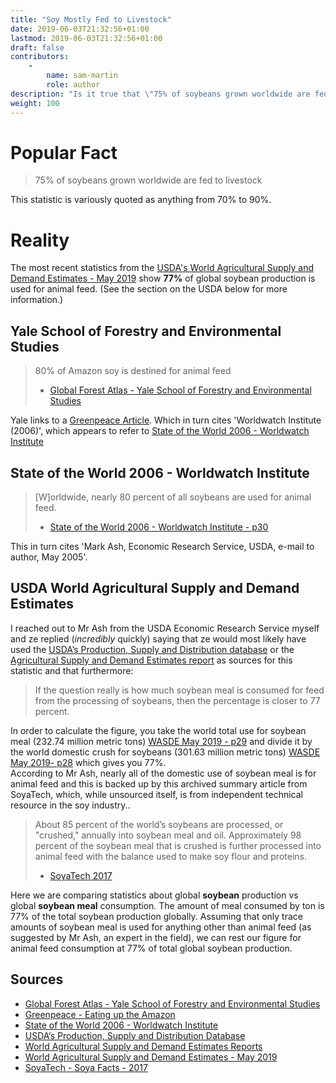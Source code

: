 ```yaml
---
title: "Soy Mostly Fed to Livestock"
date: 2019-06-03T21:32:56+01:00
lastmod: 2019-06-03T21:32:56+01:00
draft: false
contributors:
    - 
        name: sam-martin
        role: author
description: "Is it true that \"75% of soybeans grown worldwide are fed to livestock\""
weight: 100
---
```



# Popular Fact
> 75% of soybeans grown worldwide are fed to livestock

This statistic is variously quoted as anything from 70% to 90%.

# Reality

The most recent statistics from the [USDA's World Agricultural Supply and Demand Estimates - May 2019](https://web.archive.org/web/20190618093258/https://downloads.usda.library.cornell.edu/usda-esmis/files/3t945q76s/7s75dn66b/f1881w33j/wasde0519.pdf) show **77%** of global soybean production is used for animal feed. (See the section on the USDA below for more information.)

## Yale School of Forestry and Environmental Studies

> 80% of Amazon soy is destined for animal feed
> - [Global Forest Atlas - Yale School of Forestry and Environmental Studies](https://globalforestatlas.yale.edu/amazon/land-use/soy)

Yale links to a [Greenpeace Article](http://www.greenpeace.org/usa/research/eating-up-the-amazon/).
Which in turn cites 'Worldwatch Institute (2006)', which appears to refer to [State of the World 2006 - Worldwatch Institute](https://archive.org/details/stateofworld200600nier)

## State of the World 2006 - Worldwatch Institute

> [W]orldwide, nearly 80 percent of all soybeans are used for animal feed.  
> - [State of the World 2006 - Worldwatch Institute - p30](https://archive.org/details/stateofworld200600nier)

This in turn cites 'Mark Ash, Economic Research Service, USDA, e-mail to author, May 2005'.  

## USDA World Agricultural Supply and Demand Estimates

I reached out to Mr Ash from the USDA Economic Research Service myself and ze replied (_incredibly_ quickly) saying that ze would most likely have used the [USDA’s Production, Supply and Distribution database](https://apps.fas.usda.gov/psdonline/app/index.html#/app/advQuery) or the [Agricultural Supply and Demand Estimates report](https://www.usda.gov/oce/commodity/wasde/index.htm) as sources for this statistic and that furthermore:  

>  If the question really is how much soybean meal is consumed for feed from the processing of soybeans, then the percentage is closer to 77 percent.

In order to calculate the figure, you take the world total use for soybean meal (232.74 million metric tons) [WASDE May 2019 - p29](https://web.archive.org/web/20190618093258/https://downloads.usda.library.cornell.edu/usda-esmis/files/3t945q76s/7s75dn66b/f1881w33j/wasde0519.pdf) and divide it by the world domestic crush for soybeans (301.63 million metric tons) [WASDE May 2019- p28](https://web.archive.org/web/20190618093258/https://downloads.usda.library.cornell.edu/usda-esmis/files/3t945q76s/7s75dn66b/f1881w33j/wasde0519.pdf) which gives you 77%.  
According to Mr Ash, nearly all of the domestic use of soybean meal is for animal feed and this is backed up by this archived summary article from SoyaTech, which, while unsourced itself, is from independent technical resource in the soy industry..

> About 85 percent of the world’s soybeans are processed, or "crushed," annually into soybean meal and oil.  Approximately 98 percent of the soybean meal that is crushed is further processed into animal feed with the balance used to make soy flour and proteins.  
> - [SoyaTech 2017](https://web.archive.org/web/20170112075924/http://www.soyatech.com/soy_facts.htm)

Here we are comparing statistics about global **soybean** production vs global **soybean meal** consumption. The amount of meal consumed by ton is 77% of the total soybean production globally. Assuming that only trace amounts of soybean meal is used for anything other than animal feed (as suggested by Mr Ash, an expert in the field), we can rest our figure for animal feed consumption at 77% of total global soybean production.

## Sources

- [Global Forest Atlas - Yale School of Forestry and Environmental Studies](https://globalforestatlas.yale.edu/amazon/land-use/soy)
- [Greenpeace - Eating up the Amazon](http://www.greenpeace.org/usa/research/eating-up-the-amazon/)
- [State of the World 2006 - Worldwatch Institute](https://archive.org/details/stateofworld200600nier)
- [USDA’s Production, Supply and Distribution Database](https://apps.fas.usda.gov/psdonline/app/index.html#/app/advQuery)
- [World Agricultural Supply and Demand Estimates Reports](https://www.usda.gov/oce/commodity/wasde/index.htm) 
- [World Agricultural Supply and Demand Estimates - May 2019](https://web.archive.org/web/20190618093258/https://downloads.usda.library.cornell.edu/usda-esmis/files/3t945q76s/7s75dn66b/f1881w33j/wasde0519.pdf)
- [SoyaTech - Soya Facts - 2017](https://web.archive.org/web/20170112075924/http://www.soyatech.com/soy_facts.htm)